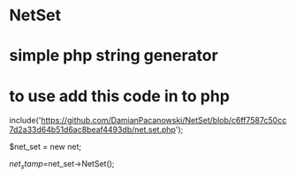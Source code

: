 # NetSet
# simple php string generator
# to use add this code in to php

include('https://github.com/DamianPacanowski/NetSet/blob/c6ff7587c50cc7d2a33d64b51d6ac8beaf4493db/net.set.php');

$net_set = new net;

$net_stamp=$net_set->NetSet();
